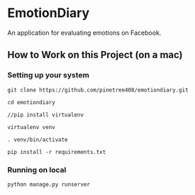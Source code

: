 EmotionDiary
==================
An application for evaluating emotions on Facebook.

## How to Work on this Project (on a mac)

### Setting up your system
```
git clone https://github.com/pinetree408/emotiondiary.git

cd emotiondiary

//pip install virtualenv

virtualenv venv

. venv/bin/activate 

pip install -r requirements.txt
```

### Running on local
```
python manage.py runserver
```
